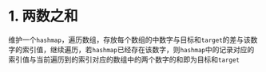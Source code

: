 # 1. 两数之和

维护一个`hashmap`，遍历数组，存放每个数组的中数字与目标和`target`的差与该数字的索引值，继续遍历，若`hashmap`已经存在该数字，则`hashmap`中的记录对应的索引值与当前遍历到的索引对应的数组中的两个数字的和即为目标和`target`
